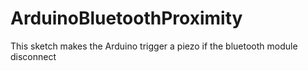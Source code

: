 # ArduinoBluetoothProximity
This sketch makes the Arduino trigger a piezo if the bluetooth module disconnect
